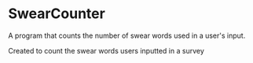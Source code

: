 # SwearCounter
A program that counts the number of swear words used in a user's input. 

Created to count the swear words users inputted in a survey
